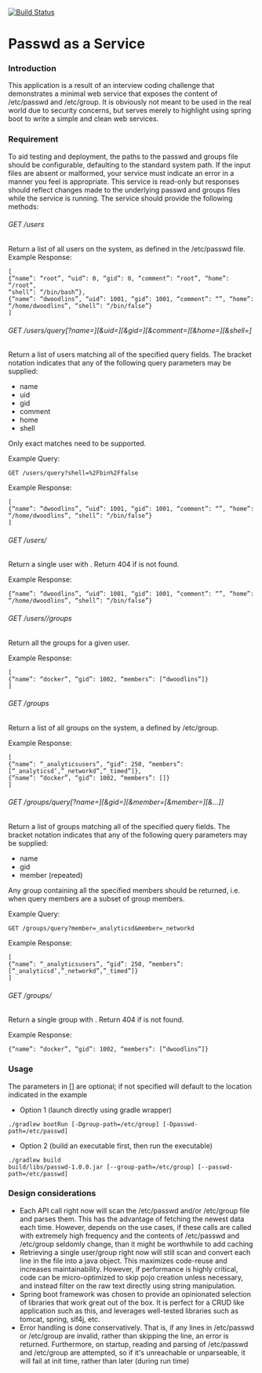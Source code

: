 [![Build Status](https://travis-ci.org/daniellwu/passwd.svg?branch=master)](https://travis-ci.org/daniellwu/passwd)

Passwd as a Service
=============

### Introduction ###
This application is a result of an interview coding challenge that demonstrates a minimal web service that exposes the
content of /etc/passwd and /etc/group. It is obviously not meant to be used in the real world due to security concerns, but serves merely to highlight using spring boot to write a simple and clean web services. 

### Requirement ###

To aid testing and deployment, the paths to the passwd and groups file should be configurable, defaulting to the standard system path. If the input files are absent or malformed, your service must indicate an error in a manner you feel is appropriate.
This service is read-only but responses should reflect changes made to the underlying passwd and groups files while the service is running. The service should provide the following methods:

###### GET /users
Return a list of all users on the system, as defined in the /etc/passwd file.
Example Response:
```
[
{“name”: “root”, “uid”: 0, “gid”: 0, “comment”: “root”, “home”: “/root”,
“shell”: “/bin/bash”},
{“name”: “dwoodlins”, “uid”: 1001, “gid”: 1001, “comment”: “”, “home”:
“/home/dwoodlins”, “shell”: “/bin/false”}
]
```

###### GET /users/query[?name=<nq>][&uid=<uq>][&gid=<gq>][&comment=<cq>][&home=<hq>][&shell=<sq>]
Return a list of users matching all of the specified query fields. The bracket notation indicates that any of the
following query parameters may be supplied:
- name
- uid
- gid
- comment
- home
- shell

Only exact matches need to be supported.

Example Query: 
```
GET /users/query?shell=%2Fbin%2Ffalse
```
Example Response:
```
[
{“name”: “dwoodlins”, “uid”: 1001, “gid”: 1001, “comment”: “”, “home”:
“/home/dwoodlins”, “shell”: “/bin/false”}
]
```

###### GET /users/<uid>
Return a single user with <uid>. Return 404 if <uid> is not found.

Example Response:
```
{“name”: “dwoodlins”, “uid”: 1001, “gid”: 1001, “comment”: “”, “home”:
“/home/dwoodlins”, “shell”: “/bin/false”}
```

###### GET /users/<uid>/groups
Return all the groups for a given user.

Example Response:
```
[
{“name”: “docker”, “gid”: 1002, “members”: [“dwoodlins”]}
]
```

###### GET /groups
Return a list of all groups on the system, a defined by /etc/group.

Example Response:
```
[
{“name”: “_analyticsusers”, “gid”: 250, “members”:
[“_analyticsd’,”_networkd”,”_timed”]},
{“name”: “docker”, “gid”: 1002, “members”: []}
]
```

###### GET /groups/query[?name=<nq>][&gid=<gq>][&member=<mq1>[&member=<mq2>][&...]]
Return a list of groups matching all of the specified query fields. The bracket notation indicates that any of the
following query parameters may be supplied:
- name
- gid
- member (repeated)

Any group containing all the specified members should be returned, i.e. when query members are a subset of
group members.

Example Query: 
```
GET /groups/query?member=_analyticsd&member=_networkd
```
Example Response:
```
[
{“name”: “_analyticsusers”, “gid”: 250, “members”:
[“_analyticsd’,”_networkd”,”_timed”]}
]
```

###### GET /groups/<gid>
Return a single group with <gid>. Return 404 if <gid> is not found.

Example Response:
```
{“name”: “docker”, “gid”: 1002, “members”: [“dwoodlins”]}
```

### Usage ###

The parameters in [] are optional; if not specified will default to the location indicated in the example

- Option 1 (launch directly using gradle wrapper)

```
./gradlew bootRun [-Dgroup-path=/etc/group] [-Dpasswd-path=/etc/passwd]
```

- Option 2 (build an executable first, then run the executable)
```
./gradlew build
build/libs/passwd-1.0.0.jar [--group-path=/etc/group] [--passwd-path=/etc/passwd]
```

### Design considerations ###
* Each API call right now will scan the /etc/passwd and/or /etc/group file and parses them. This has the advantage of
fetching the newest data each time. However, depends on the use cases, if these calls are called with extremely high
frequency and the contents of /etc/passwd and /etc/group seldomly change, than it might be worthwhile to add caching
* Retrieving a single user/group right now will still scan and convert each line in the file into a java object. This
maximizes code-reuse and increases maintainability. However, if performance is highly critical, code can be 
micro-optimized to skip pojo creation unless necessary, and instead filter on the raw text directly using string
manipulation.
* Spring boot framework was chosen to provide an opinionated selection of libraries that work great out of the box. It 
is perfect for a CRUD like application such as this, and leverages well-tested libraries such as tomcat, spring, slf4j, 
etc.
* Error handling is done conservatively. That is, if any lines in /etc/passwd or /etc/group are invalid, rather than
skipping the line, an error is returned. Furthermore, on startup, reading and parsing of /etc/passwd and /etc/group are
attempted, so if it's unreachable or unparseable, it will fail at init time, rather than later (during run time)
